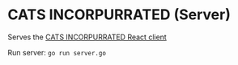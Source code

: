 # CATS INCORPURRATED (Server)

Serves the [CATS INCORPURRATED React client](https://github.com/Pellin/cats-incorpurrated-client)<br>

Run server: ```go run server.go```
